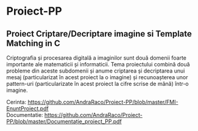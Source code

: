# Proiect-PP
## Proiect Criptare/Decriptare imagine si Template Matching in C <br>

Criptografia și procesarea digitală a imaginilor sunt două domenii foarte importante ale matematicii și informaticii. Tema proiectului combină două probleme din aceste subdomenii și anume criptarea și decriptarea unui mesaj (particularizat în acest proiect la o imagine) și recunoașterea unor pattern-uri (particularizate în acest proiect la cifre scrise de mână) într-o imagine. <br>


Cerinta: https://github.com/AndraRaco/Proiect-PP/blob/master/FMI-EnuntProiect.pdf <br>
Documentatie: https://github.com/AndraRaco/Proiect-PP/blob/master/Documentație_proiect_PP.pdf
